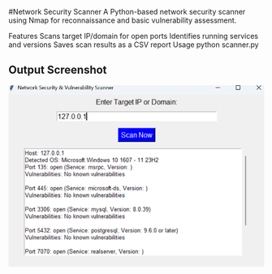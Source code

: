 #Network Security Scanner
A Python-based network security scanner using Nmap for reconnaissance and basic vulnerability assessment.

Features
Scans target IP/domain for open ports
Identifies running services and versions
Saves scan results as a CSV report
Usage
python scanner.py
## Output Screenshot  
![Network Scanner Output](output.png)
